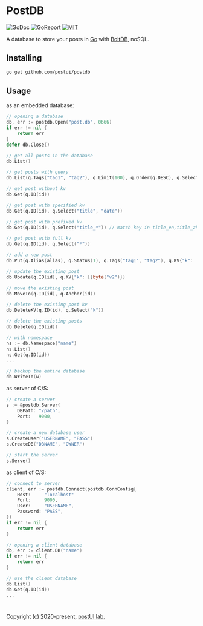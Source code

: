 # PostDB

[![GoDoc](https://godoc.org/github.com/postui/postdb?status.svg)](https://godoc.org/github.com/postui/postdb)
[![GoReport](https://goreportcard.com/badge/github.com/postui/postdb)](https://goreportcard.com/report/github.com/postui/postdb)
[![MIT](https://img.shields.io/badge/license-MIT-green)](./LICENSE)

A database to store your posts in [Go](https://golang.org) with [BoltDB](https://github.com/etcd-io/bbolt), noSQL.

## Installing
```bash
go get github.com/postui/postdb
```

## Usage

as an embedded database:

```go
// opening a database
db, err := postdb.Open("post.db", 0666)
if err != nil {
    return err
}
defer db.Close()

// get all posts in the database
db.List()

// get posts with query
db.List(q.Tags("tag1", "tag2"), q.Limit(100), q.Order(q.DESC), q.Select("title", "date", "content"))

// get post without kv
db.Get(q.ID(id))

// get post with specified kv
db.Get(q.ID(id), q.Select("title", "date"))

// get post with prefixed kv
db.Get(q.ID(id), q.Select("title_*")) // match key in title_en,title_zh...

// get post with full kv
db.Get(q.ID(id), q.Select("*"))

// add a new post
db.Put(q.Alias(alias), q.Status(1), q.Tags("tag1", "tag2"), q.KV{"k": []byte("v")})

// update the existing post
db.Update(q.ID(id), q.KV{"k": []byte("v2")})

// move the existing post
db.MoveTo(q.ID(id), q.Anchor(id))

// delete the existing post kv
db.DeleteKV(q.ID(id), q.Select("k"))

// delete the existing posts
db.Delete(q.ID(id))

// with namespace
ns := db.Namespace("name")
ns.List()
ns.Get(q.ID(id))
...

// backup the entire database
db.WriteTo(w)
```

as server of C/S:

```go
// create a server
s := &postdb.Server{
    DBPath: "/path",
    Port:   9000,
}

// create a new database user
s.CreateUser("USERNAME", "PASS")
s.CreateDB("DBNAME", "OWNER")

// start the server
s.Serve()
```

as client of C/S:

```go
// connect to server
client, err := postdb.Connect(postdb.ConnConfig{
    Host:     "localhost"
    Port:     9000,
    User:     "USERNAME",
    Password: "PASS",
})
if err != nil {
    return err
}

// opening a client database
db, err := client.DB("name")
if err != nil {
    return err
}

// use the client database
db.List()
db.Get(q.ID(id))
...
```

#  

Copyright (c) 2020-present, [postUI lab.](https://postui.com)
